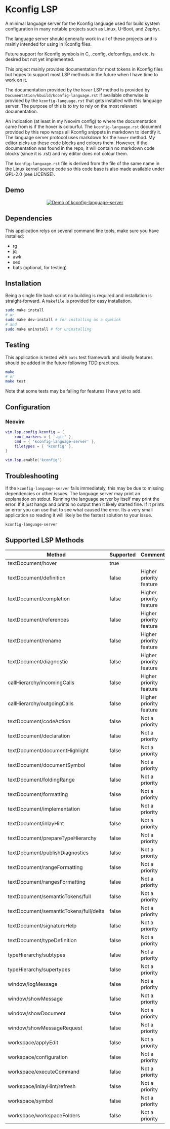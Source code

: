 
# Kconfig LSP

A minimal language server for the Kconfig language used for build system
configuration in many notable projects such as Linux, U-Boot, and Zephyr.

The language server should generally work in all of these projects and is
mainly intended for using in Kconfig files.

Future support for Kconfig symbols in C, .config, defconfigs, and etc. is
desired but not yet implemented.

This project mainly provides documentation for most tokens in Kconfig files but
hopes to support most LSP methods in the future when I have time to work on it.

The documentation provided by the `hover` LSP method is provided by
`Documentation/kbuild/kconfig-language.rst` if available otherwise is provided
by the `kconfig-language.rst` that gets installed with this language server.
The purpose of this is to try to rely on the most relevant documentation.

An indication (at least in my Neovim config) to where the documentation came
from is if the hover is colourful. The `kconfig-language.rst` document provided
by this repo wraps all Kconfig snippets in markdown to identify it. The
language server protocol uses markdown for the `hover` method. My editor picks
up these code blocks and colours them. However, if the documentation was found
in the repo, it will contain no markdown code blocks (since it is .rst) and my
editor does not colour them.

The `kconfig-language.rst` file is derived from the file of the same name in
the Linux kernel source code so this code base is also made available under
GPL-2.0 (see LICENSE).

## Demo

<div align="center">

[![Demo of kconfig-language-server](https://img.youtube.com/vi/N20begB_v9s/mqdefault.jpg)](https://www.youtube.com/watch?v=N20begB_v9s)

</div>

## Dependencies

This application relys on several command line tools, make sure you have
installed:
- rg
- jq
- awk
- sed
- bats (optional, for testing)

## Installation

Being a single file bash script no building is required and installation is
straight-forward. A `Makefile` is provided for easy installation.

```sh
sudo make install
# or
sudo make dev-install # for installing as a symlink
# and
sudo make uninstall # for uninstalling
```

## Testing

This application is tested with `bats` test framework and ideally features
should be added in the future following TDD practices.

```sh
make
# or
make test
```

Note that some tests may be failing for features I have yet to add.

## Configuration

### Neovim

```lua
vim.lsp.config.kconfig = {
    root_markers = { '.git' },
    cmd = { 'kconfig-language-server' },
    filetypes = { 'kconfig' },
}

vim.lsp.enable('kconfig')
```

## Troubleshooting

If the `kconfig-language-server` fails immediately, this may be due to missing
dependencies or other issues. The language server may print an explanation on
stdout. Running the language server by itself may print the error. If it just
hangs and prints no output then it likely started fine. If it prints an error
you can use that to see what caused the error. Its a very small application so
reading it will likely be the fastest solution to your issue.

```sh
kconfig-language-server
```

## Supported LSP Methods

| Method | Supported | Comment |
|--------|-----------|---------|
|textDocument/hover|true||
|textDocument/definition|false|Higher priority feature|
|textDocument/completion|false|Higher priority feature|
|textDocument/references|false|Higher priority feature|
|textDocument/rename|false|Higher priority feature|
|textDocument/diagnostic|false|Higher priority feature|
|callHierarchy/incomingCalls|false|Higher priority feature|
|callHierarchy/outgoingCalls|false|Higher priority feature|
|textDocument/codeAction|false|Not a priority|
|textDocument/declaration|false|Not a priority|
|textDocument/documentHighlight|false|Not a priority|
|textDocument/documentSymbol|false|Not a priority|
|textDocument/foldingRange|false|Not a priority|
|textDocument/formatting|false|Not a priority|
|textDocument/implementation|false|Not a priority|
|textDocument/inlayHint|false|Not a priority|
|textDocument/prepareTypeHierarchy|false|Not a priority|
|textDocument/publishDiagnostics|false|Not a priority|
|textDocument/rangeFormatting|false|Not a priority|
|textDocument/rangesFormatting|false|Not a priority|
|textDocument/semanticTokens/full|false|Not a priority|
|textDocument/semanticTokens/full/delta|false|Not a priority|
|textDocument/signatureHelp|false|Not a priority|
|textDocument/typeDefinition|false|Not a priority|
|typeHierarchy/subtypes|false|Not a priority|
|typeHierarchy/supertypes|false|Not a priority|
|window/logMessage|false|Not a priority|
|window/showMessage|false|Not a priority|
|window/showDocument|false|Not a priority|
|window/showMessageRequest|false|Not a priority|
|workspace/applyEdit|false|Not a priority|
|workspace/configuration|false|Not a priority|
|workspace/executeCommand|false|Not a priority|
|workspace/inlayHint/refresh|false|Not a priority|
|workspace/symbol|false|Not a priority|
|workspace/workspaceFolders|false|Not a priority|

